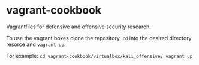 # vagrant-cookbook
Vagrantfiles for defensive and offensive security research.

To use the vagrant boxes clone the repository, `cd` into the desired directory resorce and `vagrant up`.

For example:
```cd vagrant-cookbook/virtualbox/kali_offensive; vagrant up```
